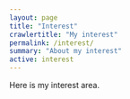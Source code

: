 ```yaml
---
layout: page
title: "Interest"
crawlertitle: "My interest"
permalink: /interest/
summary: "About my interest"
active: interest
---
```


Here is my interest area.

[^_^]: 233
